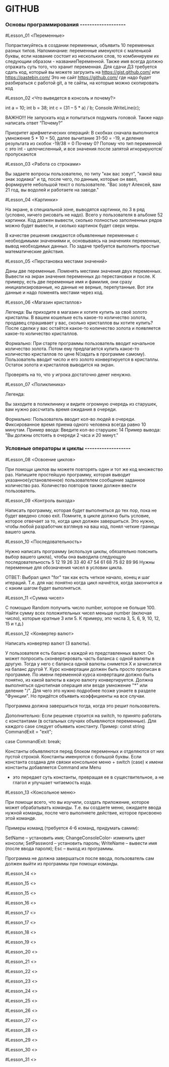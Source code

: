 # GITHUB


###  Основы программирования -------------------

#Lesson_01
<Переменные>

Попрактикуйтесь в создании переменных, 
объявить 10 переменных разных типов. 
Напоминание: переменные именуются с маленькой буквы, 
если название состоит из нескольких слов, 
то комбинируем их следующим образом - названиеПеременной. 
Также имя всегда должно отражать суть того, что хранит переменная. 
Для сдачи ДЗ требуется сдать код, 
который вы можете загрузить на https://gist.github.com/ 
или https://pastebin.com/ 
Это не сайт https://github.com/ где надо будет разбираться с работой git, 
а те сайты, на которые можно скопировать код

#Lesson_02
<Что выведется в консоль и почему?>

int a = 10;
int b = 38;
int c = (31 – 5 * a) / b;
Console.WriteLine(c);

ВАЖНО!!! Не запускать код и попытаться подумать головой. 
Также надо написать ответ “Почему?”

Приоритет арифметических операций:
В скобках сначала выполнится умножение 5 * 10 = 50,
далее вычитание 31-50 = -19,
и деление результата из скобок -19/38 = 0
Почему 0? Потому что тип переменной с это int - целочисленный, 
и все значения после запятой игнорируются/пропускаются

#Lesson_03
<Работа со строками>

Вы задаете вопросы пользователю, 
по типу "как вас зовут", 
"какой ваш знак зодиака" и тд, 
после чего, по данным, которые он ввел, 
формируете небольшой текст о пользователе. 
"Вас зовут Алексей, вам 21 год, вы водолей и работаете на заводе."

#Lesson_04
<Картинки>

На экране, в специальной зоне, выводятся картинки, 
по 3 в ряд (условно, ничего рисовать не надо). 
Всего у пользователя в альбоме 52 картинки. 
Код должен вывести, сколько полностью заполненных рядов 
можно будет вывести, и сколько картинок будет сверх меры.

В качестве решения ожидаются объявленные переменные 
с необходимыми значениями и, основываясь на значениях переменных, 
вывод необходимых данных. 
По задаче требуется выполнить простые математические действия.

#Lesson_05
<Перстановка местами значений>

Даны две переменные. 
Поменять местами значения двух переменных. 
Вывести на экран значения переменных до перестановки и после.
К примеру, есть две переменные имя и фамилия, 
они сразу инициализированные, но данные не верные, перепутанные. 
Вот эти данные и надо поменять местами через код.

#Lesson_06
<Магазин кристаллов>

Легенда:
Вы приходите в магазин и хотите купить за своё золото кристаллы. 
В вашем кошельке есть какое-то количество золота, 
продавец спрашивает у вас, 
сколько кристаллов вы хотите купить? 
После сделки у вас остаётся какое-то количество золота 
и появляется какое-то количество кристаллов.

Формально:
При старте программы пользователь вводит начальное количество золота. 
Потом ему предлагается купить какое-то количество 
кристаллов по цене N(задать в программе самому). 
Пользователь вводит число и его золото конвертируется в кристаллы. 
Остаток золота и кристаллов выводится на экран.

Проверять на то, что у игрока достаточно денег ненужно.

#Lesson_07
<Поликлиника>

Легенда:

Вы заходите в поликлинику и видите огромную очередь из старушек, вам нужно рассчитать время ожидания в очереди.

Формально:
Пользователь вводит кол-во людей в очереди.
Фиксированное время приема одного человека всегда равно 10 минутам.
Пример ввода: Введите кол-во старушек: 14
Пример вывода: "Вы должны отстоять в очереди 2 часа и 20 минут."


###  Условные операторы и циклы -------------------

#Lesson_08
<Освоение циклов>

При помощи циклов вы можете повторять один и тот же код множество раз.
Напишите простейшую программу, 
которая выводит указанное(установленное) 
пользователем сообщение заданное количество раз. 
Количество повторов также должен ввести пользователь.

#Lesson_09
<Контроль выхода>

Написать программу, которая будет выполняться до тех пор, пока не будет введено слово exit.
Помните, в цикле должно быть условие, которое отвечает за то, когда цикл должен завершиться.
Это нужно, чтобы любой разработчик взглянув на ваш код, понял четкие границы вашего цикла.

#Lesson_10
<Последовательность>

Нужно написать программу (используя циклы, обязательно пояснить выбор 
вашего цикла), чтобы она выводила следующую 
последовательность 5 12 19 26 33 40 47 54 61 68 75 82 89 96
Нужны переменные для обозначения чисел в условии цикла.

ОТВЕТ:
Выбрал цикл "for" так как есть четкое начало, конец и шаг итераций.
Т.е. для нас понятно когда цикл начнётся, когда закончится и с каким шагом будет выполняться.

#Lesson_11
<Сумма чисел>

С помощью Random получить число number, которое не больше 100. 
Найти сумму всех положительных чисел меньше number (включая число), 
которые кратные 3 или 5. 
К примеру, это числа 3, 5, 6, 9, 10, 12, 15 и т.д.)

#Lesson_12
<Конвертер валют>

Написать конвертер валют (3 валюты).

У пользователя есть баланс в каждой из представленных валют. 
Он может попросить сконвертировать часть баланса 
с одной валюты в другую. Тогда у него с баланса 
одной валюты снимется X и зачислится на баланс другой Y. 
Курс конвертации должен быть просто прописан в программе.
По имени переменной курса конвертации должно быть понятно, 
из какой валюты в какую валюту конвертируется.
Должна выполняться однотипная операция 
или везде умножение "*" 
или деление "/". 
Для чего это нужно подробнее позже узнаете в разделе "Функции". 
Но придётся объявить коэффициенты на все случаи.

Программа должна завершиться тогда, когда это решит пользователь.

Дополнительно: 
Если решение строится на switch, 
то принято работать с константами (в остальных случаях объявляются переменные). 
Для каждого case следует объявить константу.
Пример:
const string CommandExit = "exit";

case CommandExit:
break;

Константы объявляются перед блоком переменных и 
отделяются от них пустой строкой. 
Константы именуются с большой буквы. 
Если константа создана для связки 
консольное меню + switch (case) 
к имени константы добавляется Command или Menu 
- это передает суть константы, превращая ее в существительное, 
а не глагол и улучшает читаемость кода.

#Lesson_13
<Консольное меню>

При помощи всего, что вы изучили, создать приложение, 
которое может обрабатывать команды. 
Т.е. вы создаете меню, ожидаете ввода нужной команды, 
после чего выполняете действие, которое присвоено этой команде.

Примеры команд (требуется 4-6 команд, придумать самим):

SetName – установить имя;
ChangeConsoleColor- изменить цвет консоли;
SetPassword – установить пароль;
WriteName – вывести имя (после ввода пароля);
Esc – выход из программы.

Программа не должна завершаться после ввода, 
пользователь сам должен выйти из программы при помощи команды.


#Lesson_14
<>

#Lesson_15
<>

#Lesson_15
<>

#Lesson_16
<>

#Lesson_17
<>

#Lesson_17
<>

#Lesson_18
<>

#Lesson_19
<>

#Lesson_20
<>

#Lesson_21
<>

#Lesson_22
<>

#Lesson_23
<>

#Lesson_24
<>

#Lesson_25
<>

#Lesson_26
<>

#Lesson_27
<>

#Lesson_28
<>

#Lesson_29
<>

#Lesson_30
<>

#Lesson_31
<>







